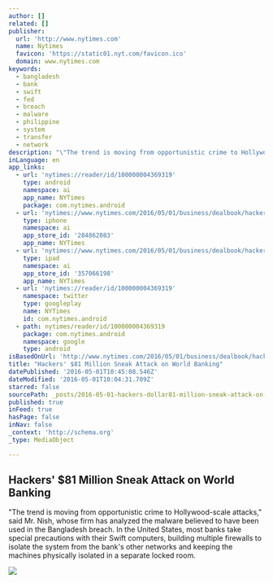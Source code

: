 ```yaml
---
author: []
related: []
publisher:
  url: 'http://www.nytimes.com'
  name: Nytimes
  favicon: 'https://static01.nyt.com/favicon.ico'
  domain: www.nytimes.com
keywords:
  - bangladesh
  - bank
  - swift
  - fed
  - breach
  - malware
  - philippine
  - system
  - transfer
  - network
description: "\"The trend is moving from opportunistic crime to Hollywood-scale attacks,\" said Mr. Nish, whose firm has analyzed the malware believed to have been used in the Bangladesh breach. In the United States, most banks take special precautions with their Swift computers, building multiple firewalls to isolate the system from the bank's other networks and keeping the machines physically isolated in a separate locked room."
inLanguage: en
app_links:
  - url: 'nytimes://reader/id/100000004369319'
    type: android
    namespace: ai
    app_name: NYTimes
    package: com.nytimes.android
  - url: 'nytimes://www.nytimes.com/2016/05/01/business/dealbook/hackers-81-million-sneak-attack-on-world-banking.html'
    type: iphone
    namespace: ai
    app_store_id: '284862083'
    app_name: NYTimes
  - url: 'nytimes://www.nytimes.com/2016/05/01/business/dealbook/hackers-81-million-sneak-attack-on-world-banking.html'
    type: ipad
    namespace: ai
    app_store_id: '357066198'
    app_name: NYTimes
  - url: 'nytimes://reader/id/100000004369319'
    namespace: twitter
    type: googleplay
    name: NYTimes
    id: com.nytimes.android
  - path: nytimes/reader/id/100000004369319
    package: com.nytimes.android
    namespace: google
    type: android
isBasedOnUrl: 'http://www.nytimes.com/2016/05/01/business/dealbook/hackers-81-million-sneak-attack-on-world-banking.html'
title: "Hackers' $81 Million Sneak Attack on World Banking"
datePublished: '2016-05-01T10:45:08.546Z'
dateModified: '2016-05-01T10:04:31.709Z'
starred: false
sourcePath: _posts/2016-05-01-hackers-dollar81-million-sneak-attack-on-world-banking.md
published: true
inFeed: true
hasPage: false
inNav: false
_context: 'http://schema.org'
_type: MediaObject

---
```

<article style=""><h1>Hackers' $81 Million Sneak Attack on World Banking</h1><p>"The trend is moving from opportunistic crime to Hollywood-scale attacks," said Mr. Nish, whose firm has analyzed the malware believed to have been used in the Bangladesh breach. In the United States, most banks take special precautions with their Swift computers, building multiple firewalls to isolate the system from the bank's other networks and keeping the machines physically isolated in a separate locked room.</p><img src="https://static01.nyt.com/images/2016/04/30/business/30DB-SWIFT/30DB-SWIFT-facebookJumbo.jpg" /></article>